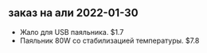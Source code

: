 ## заказ на али 2022-01-30


- Жало для USB паяльника. $1.7
- Паяльник 80W со стабилизацией температуры. $7.8
